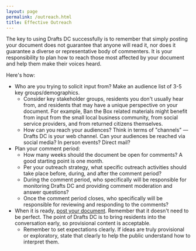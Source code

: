 ```yaml
---
layout: page
permalink: /outreach.html
title: Effective Outreach
---
```


The key to using Drafts DC successfully is to remember that simply posting your document does not guarantee that anyone will read it, nor does it guarantee a diverse or representative body of commenters. It is your responsibility to plan how to reach those most affected by your document and help them make their voices heard.

Here's how:

* Who are you trying to solicit input from? Make an audience list of 3-5 key groups/demographics.
  * Consider key stakeholder groups, residents you don't usually hear from, and residents that may have a unique perspective on your document.  For example, Ban the Box related materials might benefit from input from the small local business community, from social service providers, and from returned citizens themselves.
  * How can you reach your audiences?  Think in terms of "channels" — Drafts DC is your web channel. Can your audiences be reached via social media? In person events? Direct mail?
* Plan your comment period:
  * How many weeks should the document be open for comments?  A good starting point is one month.
  * Per your outreach strategy, what specific outreach activities should take place before, during, and after the comment period?
  * During the comment period, who specifically will be responsible for monitoring Drafts DC and providing comment moderation and answer questions?
  * Once the comment period closes, who specifically will be responsible for reviewing and responding to the comments?
* When it is ready, [post your document](posting.html). Remember that it doesn't need to be perfect. The point of Drafts DC is to bring residents into the conversation early, so provisional content is acceptable.
  * Remember to set expectations clearly. If ideas are truly provisional or exploratory, state that clearly to help the public understand how to interpret them.
